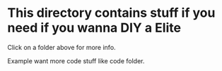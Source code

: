# This directory contains stuff if you need if you wanna DIY a Elite

Click on a folder above for more info. 

Example want more code stuff like code folder.
